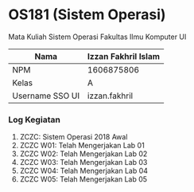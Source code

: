 # OS181 (Sistem Operasi)
Mata Kuliah Sistem Operasi Fakultas Ilmu Komputer UI

|Nama           | Izzan Fakhril Islam |
|---------------|---------------------|
|NPM            | 1606875806          |
|Kelas          | A                   |
|Username SSO UI| izzan.fakhril       |

<h3><b>Log Kegiatan</b></h3>

1. ZCZC: Sistem Operasi 2018 Awal 
2. ZCZC W01: Telah Mengerjakan Lab 01
3. ZCZC W02: Telah Mengerjakan Lab 02
4. ZCZC W03: Telah Mengerjakan Lab 03
5. ZCZC W04: Telah Mengerjakan Lab 04
6. ZCZC W05: Telah Mengerjakan Lab 05
